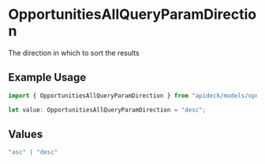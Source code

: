 # OpportunitiesAllQueryParamDirection

The direction in which to sort the results

## Example Usage

```typescript
import { OpportunitiesAllQueryParamDirection } from "apideck/models/operations";

let value: OpportunitiesAllQueryParamDirection = "desc";
```

## Values

```typescript
"asc" | "desc"
```